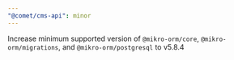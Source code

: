 ```yaml
---
"@comet/cms-api": minor
---
```


Increase minimum supported version of `@mikro-orm/core`, `@mikro-orm/migrations`, and `@mikro-orm/postgresql` to v5.8.4
